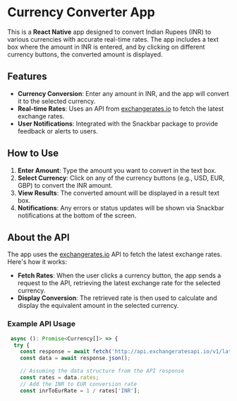 # Currency Converter App

This is a **React Native** app designed to convert Indian Rupees (INR) to various currencies with accurate real-time rates. The app includes a text box where the amount in INR is entered, and by clicking on different currency buttons, the converted amount is displayed.

## Features

- **Currency Conversion**: Enter any amount in INR, and the app will convert it to the selected currency.
- **Real-time Rates**: Uses an API from [exchangerates.io](https://exchangerates.io) to fetch the latest exchange rates.
- **User Notifications**: Integrated with the Snackbar package to provide feedback or alerts to users.

## How to Use

1. **Enter Amount**: Type the amount you want to convert in the text box.
2. **Select Currency**: Click on any of the currency buttons (e.g., USD, EUR, GBP) to convert the INR amount.
3. **View Results**: The converted amount will be displayed in a result text box.
4. **Notifications**: Any errors or status updates will be shown via Snackbar notifications at the bottom of the screen.

## About the API

The app uses the [exchangerates.io](https://exchangerates.io) API to fetch the latest exchange rates. Here's how it works:

- **Fetch Rates**: When the user clicks a currency button, the app sends a request to the API, retrieving the latest exchange rate for the selected currency.
- **Display Conversion**: The retrieved rate is then used to calculate and display the equivalent amount in the selected currency.

### Example API Usage

```javascript
 async (): Promise<Currency[]> => {
  try {
    const response = await fetch('http://api.exchangeratesapi.io/v1/latest?access_key=73b66949a8d4fdd57ad020f96392237d');
    const data = await response.json();

    // Assuming the data structure from the API response
    const rates = data.rates;
    // Add the INR to EUR conversion rate
    const inrToEurRate = 1 / rates['INR'];
